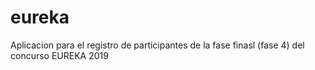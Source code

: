 # eureka
Aplicacion para el registro de participantes de la fase finasl (fase 4) del concurso EUREKA 2019
